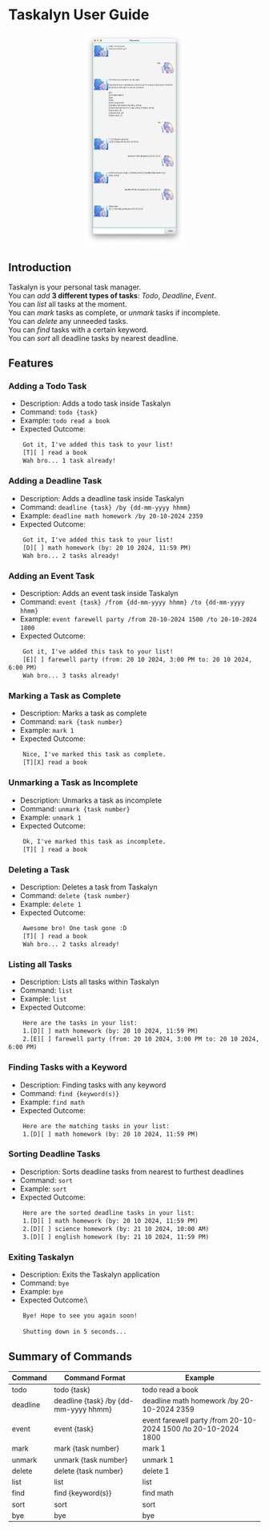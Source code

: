 # Taskalyn User Guide

<div align="center">
    <img src="Ui.png" alt="Taskalyn Screenshot" width="200">
</div>

## Introduction

Taskalyn is your personal task manager.\
You can *add* **3 different types of tasks**: *Todo*, *Deadline*, *Event*.\
You can *list* all tasks at the moment.\
You can *mark* tasks as complete, or *unmark* tasks if incomplete.\
You can *delete* any unneeded tasks.\
You can *find* tasks with a certain keyword.\
You can *sort* all deadline tasks by nearest deadline.

## Features
### Adding a Todo Task

- Description: Adds a todo task inside Taskalyn
- Command: `todo {task}` 
- Example: `todo read a book`
- Expected Outcome: 
```
    Got it, I've added this task to your list!
    [T][ ] read a book
    Wah bro... 1 task already! 
```

### Adding a Deadline Task

- Description: Adds a deadline task inside Taskalyn
- Command: `deadline {task} /by {dd-mm-yyyy hhmm}`
- Example: `deadline math homework /by 20-10-2024 2359`
- Expected Outcome:
```
    Got it, I've added this task to your list!
    [D][ ] math homework (by: 20 10 2024, 11:59 PM)
    Wah bro... 2 tasks already! 
```

### Adding an Event Task

- Description: Adds an event task inside Taskalyn
- Command: `event {task} /from {dd-mm-yyyy hhmm} /to {dd-mm-yyyy hhmm}`
- Example: `event farewell party /from 20-10-2024 1500 /to 20-10-2024 1800`
- Expected Outcome:
```
    Got it, I've added this task to your list!
    [E][ ] farewell party (from: 20 10 2024, 3:00 PM to: 20 10 2024, 6:00 PM)
    Wah bro... 3 tasks already! 
```

### Marking a Task as Complete

- Description: Marks a task as complete
- Command: `mark {task number}`
- Example: `mark 1`
- Expected Outcome:
```
    Nice, I've marked this task as complete.
    [T][X] read a book
```

### Unmarking a Task as Incomplete

- Description: Unmarks a task as incomplete
- Command: `unmark {task number}`
- Example: `unmark 1`
- Expected Outcome:
```
    Ok, I've marked this task as incomplete.
    [T][ ] read a book
```

### Deleting a Task

- Description: Deletes a task from Taskalyn
- Command: `delete {task number}`
- Example: `delete 1`
- Expected Outcome:
```
    Awesome bro! One task gone :D
    [T][ ] read a book
    Wah bro... 2 tasks already! 
```

### Listing all Tasks

- Description: Lists all tasks within Taskalyn
- Command: `list`
- Example: `list`
- Expected Outcome:
```
    Here are the tasks in your list:
    1.[D][ ] math homework (by: 20 10 2024, 11:59 PM)
    2.[E][ ] farewell party (from: 20 10 2024, 3:00 PM to: 20 10 2024, 6:00 PM)
```

### Finding Tasks with a Keyword

- Description: Finding tasks with any keyword
- Command: `find {keyword(s)}`
- Example: `find math`
- Expected Outcome:
```
    Here are the matching tasks in your list:
    1.[D][ ] math homework (by: 20 10 2024, 11:59 PM)
```

### Sorting Deadline Tasks

- Description: Sorts deadline tasks from nearest to furthest deadlines
- Command: `sort`
- Example: `sort`
- Expected Outcome:
```
    Here are the sorted deadline tasks in your list:
    1.[D][ ] math homework (by: 20 10 2024, 11:59 PM)
    2.[D][ ] science homework (by: 21 10 2024, 10:00 AM)
    3.[D][ ] english homework (by: 21 10 2024, 11:59 PM)
```

### Exiting Taskalyn

- Description: Exits the Taskalyn application
- Command: `bye`
- Example: `bye`
- Expected Outcome:\
```
    Bye! Hope to see you again soon!
    
    Shutting down in 5 seconds...
```

## Summary of Commands

| Command  | Command Format                        | Example                                                        |  
|----------|---------------------------------------|----------------------------------------------------------------| 
| todo     | todo {task}                           | todo read a book                                               |
| deadline | deadline {task} /by {dd-mm-yyyy hhmm} | deadline math homework /by 20-10-2024 2359                     | 
| event    | event {task}                          | event farewell party /from 20-10-2024 1500 /to 20-10-2024 1800 | 
| mark     | mark {task number}                    | mark 1                                                         | 
| unmark   | unmark {task number}                  | unmark 1                                                       | 
| delete   | delete {task number}                  | delete 1                                                       | 
| list     | list                                  | list                                                           | 
| find     | find {keyword(s)}                     | find math                                                      |
| sort     | sort                                  | sort                                                           | 
| bye      | bye                                   | bye                                                            |